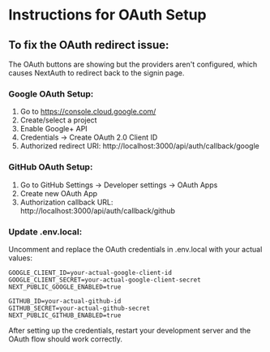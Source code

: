 # Instructions for OAuth Setup

## To fix the OAuth redirect issue:

The OAuth buttons are showing but the providers aren't configured, which causes NextAuth to redirect back to the signin page.

### Google OAuth Setup:
1. Go to https://console.cloud.google.com/
2. Create/select a project
3. Enable Google+ API
4. Credentials → Create OAuth 2.0 Client ID
5. Authorized redirect URI: http://localhost:3000/api/auth/callback/google

### GitHub OAuth Setup:
1. Go to GitHub Settings → Developer settings → OAuth Apps
2. Create new OAuth App
3. Authorization callback URL: http://localhost:3000/api/auth/callback/github

### Update .env.local:
Uncomment and replace the OAuth credentials in .env.local with your actual values:

```
GOOGLE_CLIENT_ID=your-actual-google-client-id
GOOGLE_CLIENT_SECRET=your-actual-google-client-secret
NEXT_PUBLIC_GOOGLE_ENABLED=true

GITHUB_ID=your-actual-github-id
GITHUB_SECRET=your-actual-github-secret
NEXT_PUBLIC_GITHUB_ENABLED=true
```

After setting up the credentials, restart your development server and the OAuth flow should work correctly.
